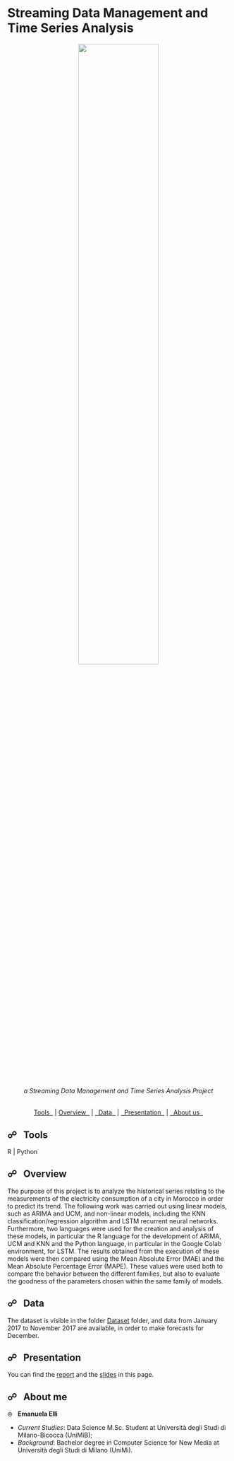 # Streaming Data Management and Time Series Analysis

<p align="center">
  <img src="https://i0.wp.com/ladiscussione.com/wp-content/uploads/2021/04/a-marzo-i-consumi-elettrici-ai-livelli-pre-covid.jpg?resize=960%2C640&ssl=1" width="60%">
</p>
  <h6 align="center">a Streaming Data Management and Time Series Analysis Project</h6>
<p align="center">
  <a href="#tools">Tools &nbsp;</a> |
  <a href="#overview">Overview &nbsp;</a> |
  <a href="#data">&nbsp; Data &nbsp;</a> |
  <a href="#presentation">&nbsp; Presentation &nbsp;</a> |
  <a href="#aboutus">&nbsp; About us &nbsp;</a>
</p>

<a name="tools"></a>
## &#9741; &nbsp; Tools
R | Python 

<a name="overview"></a>
## &#9741; &nbsp; Overview
The purpose of this project is to analyze the historical series relating to the measurements of the electricity consumption of a city in Morocco in order to predict its trend. The following work was carried out using linear models, such as ARIMA and UCM, and non-linear models, including the KNN classification/regression algorithm and LSTM recurrent neural networks. Furthermore, two languages were used for the creation and analysis of these models, in particular the R language for the development of ARIMA, UCM and KNN and the Python language, in particular in the Google Colab environment, for LSTM. The results obtained from the execution of these models were then compared using the Mean Absolute Error (MAE) and the Mean Absolute Percentage Error (MAPE). These values were used both to compare the behavior between the different families, but also to evaluate the goodness of the parameters chosen within the same family of models.

<a name="data"></a>
## &#9741; &nbsp; Data
The dataset is visible in the folder <a href="https://github.com/emanuelaelli/SDMTSA/blob/main/Dataset/">Dataset</a> folder, and data from January 2017 to November 2017 are available, in order to make forecasts for December.<br>

<a name="presentation"></a>
## &#9741; &nbsp; Presentation 
You can find the <a href="https://github.com/emanuelaelli/SDMTSA/blob/main/Report_Emanuela_Elli_892901.pdf">report</a> and the <a href="https://github.com/emanuelaelli/Lab_On_Smart_Cities/blob/main/Presentazione.pdf">slides</a> in this page.<br>


<a name="aboutus"></a>
## &#9741; &nbsp; About me

&#8860; &nbsp; **Emanuela Elli**

- *Current Studies*: Data Science M.Sc. Student at Università degli Studi di Milano-Bicocca (UniMiB);
- *Background*: Bachelor degree in Computer Science for New Media at Università degli Studi di Milano (UniMi).
<br>









